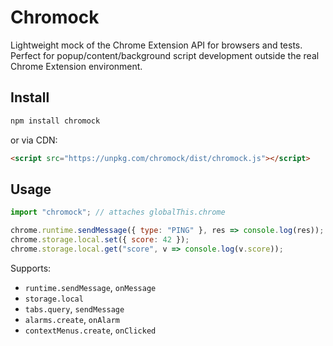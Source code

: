 # Chromock

Lightweight mock of the Chrome Extension API for browsers and tests.  
Perfect for popup/content/background script development outside the real Chrome Extension environment.

## Install

```bash
npm install chromock
```

or via CDN:
```html
<script src="https://unpkg.com/chromock/dist/chromock.js"></script>
```

## Usage

```js
import "chromock"; // attaches globalThis.chrome

chrome.runtime.sendMessage({ type: "PING" }, res => console.log(res));
chrome.storage.local.set({ score: 42 });
chrome.storage.local.get("score", v => console.log(v.score));
```

Supports:
- `runtime.sendMessage`, `onMessage`
- `storage.local`
- `tabs.query`, `sendMessage`
- `alarms.create`, `onAlarm`
- `contextMenus.create`, `onClicked`
